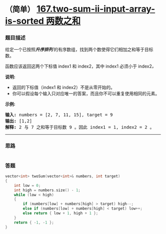 # `（简单）` [167.two-sum-ii-input-array-is-sorted 两数之和](https://leetcode-cn.com/problems/two-sum-ii-input-array-is-sorted/)

### 题目描述
<p>给定一个已按照<strong><em>升序排列</em>&nbsp;</strong>的有序数组，找到两个数使得它们相加之和等于目标数。</p>

<p>函数应该返回这两个下标值<em> </em>index1 和 index2，其中 index1&nbsp;必须小于&nbsp;index2<em>。</em></p>

<p><strong>说明:</strong></p>

<ul>
	<li>返回的下标值（index1 和 index2）不是从零开始的。</li>
	<li>你可以假设每个输入只对应唯一的答案，而且你不可以重复使用相同的元素。</li>
</ul>

<p><strong>示例:</strong></p>

<pre><strong>输入:</strong> numbers = [2, 7, 11, 15], target = 9
<strong>输出:</strong> [1,2]
<strong>解释:</strong> 2 与 7 之和等于目标数 9 。因此 index1 = 1, index2 = 2 。</pre>


---
### 思路
```
```

### 答题
``` C++
vector<int> twoSum(vector<int>& numbers, int target)
{
	int low = 0;
	int high = numbers.size() - 1;
	while (low < high)
	{
		if (numbers[low] + numbers[high] > target) high--;
		else if (numbers[low] + numbers[high] < target) low++;
		else return { low + 1, high + 1 };
	}
	return { -1, -1 };
}
```

